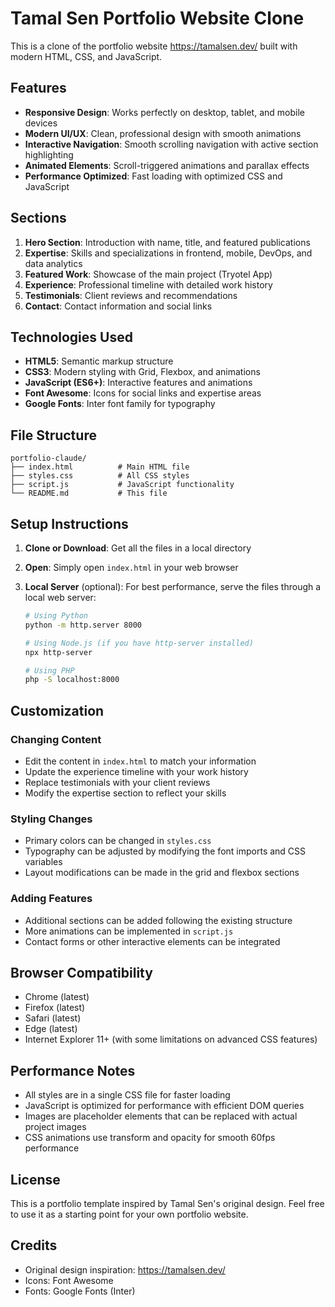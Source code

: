 # Tamal Sen Portfolio Website Clone

This is a clone of the portfolio website https://tamalsen.dev/ built with modern HTML, CSS, and JavaScript.

## Features

- **Responsive Design**: Works perfectly on desktop, tablet, and mobile devices
- **Modern UI/UX**: Clean, professional design with smooth animations
- **Interactive Navigation**: Smooth scrolling navigation with active section highlighting
- **Animated Elements**: Scroll-triggered animations and parallax effects
- **Performance Optimized**: Fast loading with optimized CSS and JavaScript

## Sections

1. **Hero Section**: Introduction with name, title, and featured publications
2. **Expertise**: Skills and specializations in frontend, mobile, DevOps, and data analytics
3. **Featured Work**: Showcase of the main project (Tryotel App)
4. **Experience**: Professional timeline with detailed work history
5. **Testimonials**: Client reviews and recommendations
6. **Contact**: Contact information and social links

## Technologies Used

- **HTML5**: Semantic markup structure
- **CSS3**: Modern styling with Grid, Flexbox, and animations
- **JavaScript (ES6+)**: Interactive features and animations
- **Font Awesome**: Icons for social links and expertise areas
- **Google Fonts**: Inter font family for typography

## File Structure

```
portfolio-claude/
├── index.html          # Main HTML file
├── styles.css          # All CSS styles
├── script.js           # JavaScript functionality
└── README.md           # This file
```

## Setup Instructions

1. **Clone or Download**: Get all the files in a local directory
2. **Open**: Simply open `index.html` in your web browser
3. **Local Server** (optional): For best performance, serve the files through a local web server:

   ```bash
   # Using Python
   python -m http.server 8000

   # Using Node.js (if you have http-server installed)
   npx http-server

   # Using PHP
   php -S localhost:8000
   ```

## Customization

### Changing Content

- Edit the content in `index.html` to match your information
- Update the experience timeline with your work history
- Replace testimonials with your client reviews
- Modify the expertise section to reflect your skills

### Styling Changes

- Primary colors can be changed in `styles.css`
- Typography can be adjusted by modifying the font imports and CSS variables
- Layout modifications can be made in the grid and flexbox sections

### Adding Features

- Additional sections can be added following the existing structure
- More animations can be implemented in `script.js`
- Contact forms or other interactive elements can be integrated

## Browser Compatibility

- Chrome (latest)
- Firefox (latest)
- Safari (latest)
- Edge (latest)
- Internet Explorer 11+ (with some limitations on advanced CSS features)

## Performance Notes

- All styles are in a single CSS file for faster loading
- JavaScript is optimized for performance with efficient DOM queries
- Images are placeholder elements that can be replaced with actual project images
- CSS animations use transform and opacity for smooth 60fps performance

## License

This is a portfolio template inspired by Tamal Sen's original design. Feel free to use it as a starting point for your own portfolio website.

## Credits

- Original design inspiration: https://tamalsen.dev/
- Icons: Font Awesome
- Fonts: Google Fonts (Inter)
